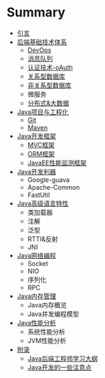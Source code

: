 # Summary

* [引言](README.md)
* [后端基础技术体系](server-tech/README.md)
    * [DevOps](server-tech/devops.md)
    * [消息队列](server-tech/message.md)
    * [认证技术-oAuth](server-tech/oauth.md)
    * [关系型数据库](server-tech/rds.md)
    * [非关系型数据库](server-tech/nosql.md)
    * 微服务
    * [分布式&大数据](distribute-data/README.md)
* [Java项目与工程化](java-project/README.md)
    * [Git](java-project/git.md)
    * [Maven](java-project/maven.md)
* [Java开发框架](server-tech/framework.md)
    * [MVC框架](MVC框架)
    * [ORM框架](server-tech/orm.md)
    * [JavaEE性能监测框架](server-tech/cache.md)
* [Java开发利器](java-tools/README.md)
    * Google-guava
    * Apache-Common
    * FastUtil
* [Java高级语言特性](java-advance/README.md)
    * 类加载器
    * 注解
    * 泛型
    * RTTI&反射
    * JNI
* [Java网络编程](java-network/README.md)
    * Socket
    * NIO
    * 序列化
    * RPC
* [Java内存管理](java-memory/README.md)
    * Java内存概览
    * Java并发编程模型
* [Java性能分析](java-profile/README.md)
    * 系统性能分析
    * JVM性能分析
* [附录](blog/README.md)
    * [Java后端工程师学习大纲](http:/www.rowkey.me/blog/2016/06/27/java-backend-study/)
    * [Java开发的一些注意点](http:/www.rowkey.me/blog/2016/06/19/java-tips/)

